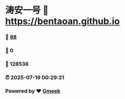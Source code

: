 # 涛安一号 :link: https://bentaoan.github.io 
### :page_facing_up: [88](https://bentaoan.github.io/tag.html) 
### :speech_balloon: 0 
### :hibiscus: 128536 
### :alarm_clock: 2025-07-19 00:29:21 
### Powered by :heart: [Gmeek](https://github.com/Meekdai/Gmeek)
